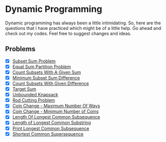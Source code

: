 # Dynamic Programming
Dynamic programming has always been a little intimidating. So, here are the questions that I have practiced which might be of a little help. Go ahead and check out my codes. Feel free to suggest changes and ideas. 


## Problems
- [x] [Subset Sum Problem](https://github.com/Ishita-Tiwari/Dynamic-Programming/blob/main/1.%20Subset%20Sum%20Problem.py)
- [x] [Equal Sum Partition Problem](https://github.com/Ishita-Tiwari/Dynamic-Programming/blob/main/2.%20Equal%20Sum%20Partition%20Problem.py)
- [x] [Count Subsets With A Given Sum](https://github.com/Ishita-Tiwari/Dynamic-Programming/blob/main/3.%20Count%20subset%20with%20given%20sum.py)
- [x] [Minimum Subset Sum Difference](https://github.com/Ishita-Tiwari/Dynamic-Programming/blob/main/4.%20Minimum%20Subset%20Sum%20Difference.py)
- [x] [Count Subsets With Given Difference](https://github.com/Ishita-Tiwari/Dynamic-Programming/blob/main/5.%20Count%20subsets%20with%20given%20difference.py)
- [x] [Target Sum](https://github.com/Ishita-Tiwari/Dynamic-Programming/blob/main/6.%20Target%20Sum.py)
- [x] [Unbounded Knapsack](https://github.com/Ishita-Tiwari/Dynamic-Programming/blob/main/7.%20Unbounded%20Knapsack.py)
- [x] [Rod Cutting Problem](https://github.com/Ishita-Tiwari/Dynamic-Programming/blob/main/8.%20Rod%20Cutting%20Problem.py)
- [x] [Coin Change - Maximum Number Of Ways](https://github.com/Ishita-Tiwari/Dynamic-Programming/blob/main/9.%20Coin%20Change%20-%20Maximum%20number%20of%20ways.py)
- [x] [Coin Change - Minimum Number of Coins](https://github.com/Ishita-Tiwari/Dynamic-Programming/blob/main/10.%20Coin%20Change%20-%20Min%20number%20of%20coins.py)
- [x] [Length Of Longest Common Subsequence](https://github.com/Ishita-Tiwari/Dynamic-Programming/blob/main/11.%20LCS.py)
- [x] [Length of Longest Common Substring](https://github.com/Ishita-Tiwari/Dynamic-Programming/blob/main/12.%20Longest%20Common%20Substring.py)
- [x] [Print Longest Common Subsequence](https://github.com/Ishita-Tiwari/Dynamic-Programming/blob/main/13.%20Print%20Longest%20Common%20Subsequence.py)
- [x] [Shortest Common Supersequence](https://github.com/Ishita-Tiwari/Dynamic-Programming/blob/main/14.%20Shortest%20Common%20SuperSequence.py)
